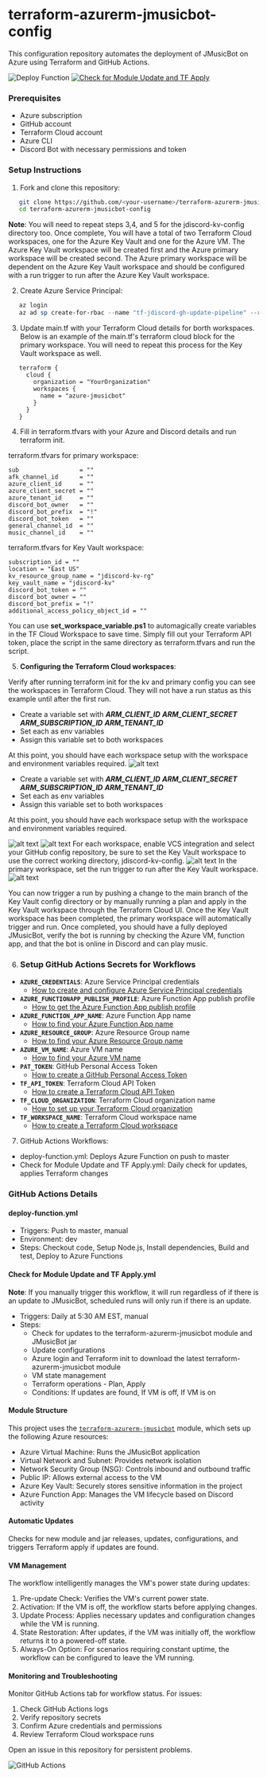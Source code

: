 # terraform-azurerm-jmusicbot-config

This configuration repository automates the deployment of JMusicBot on Azure using Terraform and GitHub Actions.

![Deploy Function](https://github.com/RCFromCLE/terraform-azurerm-jmusicbot-config/actions/workflows/deploy-function.yml/badge.svg)
[![Check for Module Update and TF Apply](https://github.com/RCFromCLE/terraform-azurerm-jmusicbot-config/actions/workflows/trigger-terraform-apply.yml/badge.svg)](https://github.com/RCFromCLE/terraform-azurerm-jmusicbot-config/actions/workflows/trigger-terraform-apply.yml)


### Prerequisites

- Azure subscription
- GitHub account
- Terraform Cloud account
- Azure CLI
- Discord Bot with necessary permissions and token

### Setup Instructions

1. Fork and clone this repository:

```bash
   git clone https://github.com/<your-username>/terraform-azurerm-jmusicbot-config.git
   cd terraform-azurerm-jmusicbot-config
```

**Note**: You will need to repeat steps 3,4, and 5 for the jdiscord-kv-config directory too. Once complete, You will have a total of two Terraform Cloud workspaces, one for the Azure Key Vault and one for the Azure VM. The Azure Key Vault workspace will be created first and the Azure primary workspace will be created second. The Azure primary workspace will be dependent on the Azure Key Vault workspace and should be configured with a run trigger to run after the Azure Key Vault workspace.

2. Create Azure Service Principal:

```powershell
   az login
   az ad sp create-for-rbac --name "tf-jdiscord-gh-update-pipeline" --role contributor --scopes /subscriptions/<your-subscription-id>
```

3.  Update main.tf with your Terraform Cloud details for borth workspaces. Below is an example of the main.tf's terraform cloud block for the primary workspace. You will need to repeat this process for the Key Vault workspace as well.

```hcl
   terraform {
     cloud {
       organization = "YourOrganization"
       workspaces {
         name = "azure-jmusicbot"
       }
     }
   }
```
4. Fill in terraform.tfvars with your Azure and Discord details and run terraform init. 

terraform.tfvars for primary workspace:

```hcl
sub                 = ""
afk_channel_id      = ""
azure_client_id     = ""
azure_client_secret = ""
azure_tenant_id     = ""
discord_bot_owner   = ""
discord_bot_prefix  = "!"
discord_bot_token   = ""
general_channel_id  = ""
music_channel_id    = ""    
```

terraform.tfvars for Key Vault workspace:

```hcl
subscription_id = ""
location = "East US"
kv_resource_group_name = "jdiscord-kv-rg"
key_vault_name = "jdiscord-kv"
discord_bot_token = ""
discord_bot_owner = ""
discord_bot_prefix = "!"
additional_access_policy_object_id = ""
```
You can use **set_workspace_variable.ps1** to automagically create variables in the TF Cloud Workspace to save time. Simply fill out your Terraform API token, place the script in the same directory as terraform.tfvars and run the script.

5. **Configuring the Terraform Cloud workspaces**:

Verify after running terraform init for the kv and primary config you can see the workspaces in Terraform Cloud. They will not have a run status as this example until after the first run. 

   - Create a variable set with 
   ***ARM_CLIENT_ID*** 
   ***ARM_CLIENT_SECRET*** 
   ***ARM_SUBSCRIPTION_ID***
   ***ARM_TENANT_ID*** 
   - Set each  as env variables
   - Assign this variable set to both workspaces

   At this point, you should have each workspace setup with the workspace and environment variables required.
![alt text](image.png)
   - Create a variable set with 
   ***ARM_CLIENT_ID*** 
   ***ARM_CLIENT_SECRET*** 
   ***ARM_SUBSCRIPTION_ID***
   ***ARM_TENANT_ID*** 
   - Set each  as env variables
   - Assign this variable set to both workspaces

   At this point, you should have each workspace setup with the workspace and environment variables required.

![alt text](images/image-1.png)
![alt text](images/image-4.png)
For each workspace, enable VCS integration and select your GitHub config repository, be sure to set the Key Vault workspace to use the correct working directory, jdiscord-kv-config.
![alt text](images/image-3.png)
In the primary workspace, set the run trigger to run after the Key Vault workspace.
![alt text](images/image-2.png)

You can now trigger a run by pushing a change to the main branch of the Key Vault config directory or by manually running a plan and apply in the Key Vault workspace through the Terraform Cloud UI. Once the Key Vault workspace has been completed, the primary workspace will automatically trigger and run. Once completed, you should have a fully deployed JMusicBot, verify the bot is running by checking the Azure VM, function app, and that the bot is online in Discord and can play music.

6.  ### Setup GitHub Actions Secrets for Workflows

- **`AZURE_CREDENTIALS`**: Azure Service Principal credentials
  - [How to create and configure Azure Service Principal credentials](link-to-instructions)
- **`AZURE_FUNCTIONAPP_PUBLISH_PROFILE`**: Azure Function App publish profile
  - [How to get the Azure Function App publish profile](link-to-instructions)
- **`AZURE_FUNCTION_APP_NAME`**: Azure Function App name
  - [How to find your Azure Function App name](link-to-instructions)
- **`AZURE_RESOURCE_GROUP`**: Azure Resource Group name
  - [How to find your Azure Resource Group name](link-to-instructions)
- **`AZURE_VM_NAME`**: Azure VM name
  - [How to find your Azure VM name](link-to-instructions)
- **`PAT_TOKEN`**: GitHub Personal Access Token
  - [How to create a GitHub Personal Access Token](link-to-instructions)
- **`TF_API_TOKEN`**: Terraform Cloud API Token
  - [How to create a Terraform Cloud API Token](link-to-instructions)
- **`TF_CLOUD_ORGANIZATION`**: Terraform Cloud organization name
  - [How to set up your Terraform Cloud organization](link-to-instructions)
- **`TF_WORKSPACE_NAME`**: Terraform Cloud workspace name
  - [How to create a Terraform Cloud workspace](link-to-instructions)


7.  GitHub Actions Workflows:
   - deploy-function.yml: Deploys Azure Function on push to master
   - Check for Module Update and TF Apply.yml: Daily check for updates, applies Terraform changes

### GitHub Actions Details

#### deploy-function.yml
- Triggers: Push to master, manual
- Environment: dev
- Steps: Checkout code, Setup Node.js, Install dependencies, Build and test, Deploy to Azure Functions

#### Check for Module Update and TF Apply.yml

**Note**: If you manually trigger this workflow, it will run regardless of if there is an update to JMusicBot, scheduled runs will only run if there is an update.
- Triggers: Daily at 5:30 AM EST, manual
- Steps: 
  - Check for updates to the terraform-azurerm-jmusicbot module and JMusicBot jar
  - Update configurations
  - Azure login and Terraform init to download the latest terraform-azurerm-jmusicbot module
  - VM state management 
  - Terraform operations - Plan, Apply
  - Conditions: If updates are found, If VM is off, If VM is on

#### Module Structure

This project uses the [`terraform-azurerm-jmusicbot`](https://github.com/RCFromCLE/terraform-azurerm-jmusicbot) module, which sets up the following Azure resources:

- Azure Virtual Machine: Runs the JMusicBot application
- Virtual Network and Subnet: Provides network isolation
- Network Security Group (NSG): Controls inbound and outbound traffic
- Public IP: Allows external access to the VM
- Azure Key Vault: Securely stores sensitive information in the project
- Azure Function App: Manages the VM lifecycle based on Discord activity

#### Automatic Updates

Checks for new module and jar releases, updates, configurations, and triggers Terraform apply if updates are found.

#### VM Management

The workflow intelligently manages the VM's power state during updates:
1. Pre-update Check: Verifies the VM's current power state.
2. Activation: If the VM is off, the workflow starts before applying changes.
3. Update Process: Applies necessary updates and configuration changes while the VM is running.
4. State Restoration: After updates, if the VM was initially off, the workflow returns it to a powered-off state.
5. Always-On Option: For scenarios requiring constant uptime, the workflow can be configured to leave the VM running.

#### Monitoring and Troubleshooting

Monitor GitHub Actions tab for workflow status. For issues:
1. Check GitHub Actions logs
2. Verify repository secrets
3. Confirm Azure credentials and permissions
4. Review Terraform Cloud workspace runs

Open an issue in this repository for persistent problems.

![GitHub Actions](https://github.com/RCFromCLE/terraform-azurerm-jmusicbot-config/raw/master/images/github-actions.png)
```
